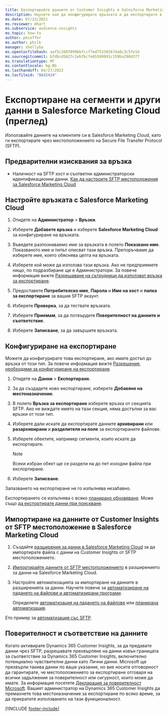 ```yaml
---
title: Експортирайте данните от Customer Insights в Salesforce Marketing Cloud
description: Научете как да конфигурирате връзката и да експортирате в Salesforce Marketing Cloud.
ms.date: 07/23/2021
ms.reviewer: mhart
ms.subservice: audience-insights
ms.topic: how-to
author: pkieffer
ms.author: philk
manager: shellyha
ms.openlocfilehash: aaf5c2607099bbfccf7ed75330267da8c3c5fe1b
ms.sourcegitcommit: b7dbcd5627c2ebfbcfe65589991c159ba290d377
ms.translationtype: MT
ms.contentlocale: bg-BG
ms.lasthandoff: 04/27/2022
ms.locfileid: "8642424"
---
```

# <a name="export-segments-and-other-data-to-salesforce-marketing-cloud-preview"></a>Експортиране на сегменти и други данни в Salesforce Marketing Cloud (преглед)

Използвайте данните на клиентите си в Salesforce Marketing Cloud, като ги експортирате чрез местоположението на Secure File Transfer Protocol (SFTP).

## <a name="prerequisites-for-connection"></a>Предварителни изисквания за връзка

- Наличност на SFTP хост и съответни администраторски идентификационни данни. [Как да настроите SFTP местоположения за Salesforce Marketing Cloud](https://help.salesforce.com/articleView?id=sf.mc_es_configure_enhanced_ftp.htm&type=5) 

## <a name="set-up-the-connection-to-salesforce-marketing-cloud"></a>Настройте връзката с Salesforce Marketing Cloud

1. Отидете на **Администратор** > **Връзки**.

1. Изберете **Добавете връзка** и изберете **Salesforce Marketing Cloud** за конфигуриране на връзката.

1. Въведете разпознаваемо име за връзката в полето **Показвано име**. Показваното име и типът описват тази връзка. Препоръчваме да изберете име, което обяснява целта на връзката.

1. Изберете кой може да използва тази връзка. Ако не предприемете нищо, по подразбиране ще е Администратори. За повече информация вижте [Разрешаване на сътрудници да използват връзка за експортиране](connections.md#allow-contributors-to-use-a-connection-for-exports).

1. Предоставете **Потребителско име**, **Парола** и **Име на хост** и **папка за експортиране** за вашия SFTP акаунт.

1. Изберете **Проверка**, за да тествате връзката.

1. Изберете **Приемам**, за да потвърдите **Поверителност на данните и съответствие**.

1. Изберете **Записване**, за да завършите връзката.

## <a name="configure-an-export"></a>Конфигуриране на експортиране

Можете да конфигурирате това експортиране, ако имате достъп до връзка от този тип. За повече информация вижте [Разрешения, необходими за конфигуриране на експортиране](export-destinations.md#set-up-a-new-export).

1. Отидете на **Данни** > **Експортиране**.

1. За да създадете ново експортиране, изберете **Добавяне на местоназначение**.

1. В полето **Връзка за експортиране** изберете връзка от секцията SFTP. Ако не виждате името на тази секция, няма достъпни за вас връзки от този тип.

1. Изберете дали искате да експортирате данните **архивирани** или **разархивирани** и **разделителя на поле** за експортираните файлове.

1. Изберете обектите, например сегменти, които искате да експортирате.

   > [!NOTE]
   > Всеки избран обект ще се раздели на до пет изходни файла при експортиране. 

1. Изберете **Записване**.

Запазването на експортиране не го изпълнява незабавно.

Експортирането се изпълнява с всяко [планирано обновяване](system.md#schedule-tab). Може също [да експортирате данни при поискване](export-destinations.md#run-exports-on-demand). 

## <a name="import-customer-insights-data-from-sftp-location-to-salesforce-marketing-cloud"></a>Импортиране на данните от Customer Insights от SFTP местоположение в Salesforce Marketing Cloud

1. Създайте [разширения за данни в Salesforce Marketing Cloud](https://help.salesforce.com/articleView?id=sf.mc_es_create_data_extension.htm&type=5) за да импортирате файла с данни на Customer Insights от SFTP местоположението.

2. [Импортирайте данните от SFTP местоположението](https://help.salesforce.com/articleView?id=sf.mc_es_import_data_extension_classic.htm&type=5) в разширението за данни на Salesforce Marketing Cloud. 

3. Настройте автоматизацията за импортиране на данните в разширенията за данни. Научете повече за [автоматизиране на падането на файлове и автоматизирани програми](https://help.salesforce.com/articleView?id=sf.mc_as_triggered_automations.htm&type=5).

   Определете [автоматизация на падането на файлове](https://help.salesforce.com/articleView?id=sf.mc_as_define_a_triggered_automation.htm&type=5) или [планирана автоматизация](https://help.salesforce.com/articleView?id=sf.mc_as_define_a_scheduled_automation.htm&type=5). 

Ето пример за [автоматизация със SFTP](https://help.salesforce.com/articleView?id=sf.mc_as_ftp_and_triggered_automation_scenario.htm&type=5).

## <a name="data-privacy-and-compliance"></a>Поверителност и съответствие на данните

Когато активирате Dynamics 365 Customer Insights, за да предавате данни чрез SFTP, разрешавате прехвърляне на данни извън границата за съответствие за Dynamics 365 Customer Insights, включително потенциално чувствителни данни като Лични данни. Microsoft ще прехвърли такива данни по ваше указание, но вие носите отговорност да гарантирате, че местоположението за експортиране отговаря на всички задължения за поверителност или сигурност, които може да имате. За информация посетете [Декларация за поверителност Microsoft](https://go.microsoft.com/fwlink/?linkid=396732).
Вашият администратор на Dynamics 365 Customer Insights да премахнете това местоназначение за експортиране по всяко време, за да прекратите използването на тази функционалност.

[!INCLUDE [footer-include](includes/footer-banner.md)]
